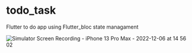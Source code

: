 # todo_task


Flutter to do app using  Flutter_bloc state managament

![Simulator Screen Recording - iPhone 13 Pro Max - 2022-12-06 at 14 56 02](https://user-images.githubusercontent.com/86294468/210425804-c13048de-b5f1-4272-90b0-724c646e24eb.gif)
